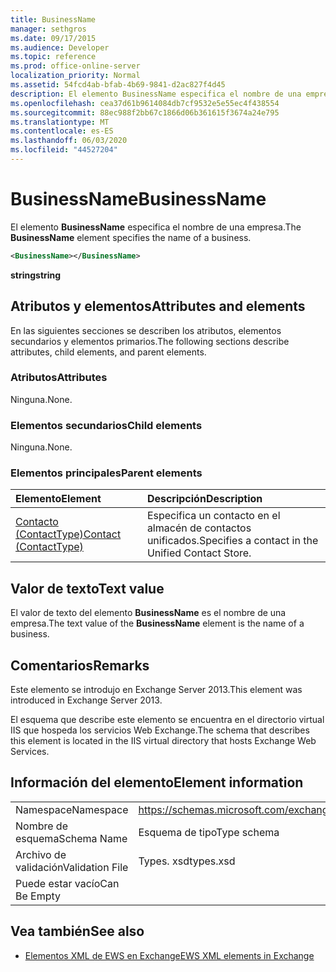 ```yaml
---
title: BusinessName
manager: sethgros
ms.date: 09/17/2015
ms.audience: Developer
ms.topic: reference
ms.prod: office-online-server
localization_priority: Normal
ms.assetid: 54fcd4ab-bfab-4b69-9841-d2ac827f4d45
description: El elemento BusinessName especifica el nombre de una empresa.
ms.openlocfilehash: cea37d61b9614084db7cf9532e5e55ec4f438554
ms.sourcegitcommit: 88ec988f2bb67c1866d06b361615f3674a24e795
ms.translationtype: MT
ms.contentlocale: es-ES
ms.lasthandoff: 06/03/2020
ms.locfileid: "44527204"
---
```

# <a name="businessname"></a><span data-ttu-id="9abfd-103">BusinessName</span><span class="sxs-lookup"><span data-stu-id="9abfd-103">BusinessName</span></span>

<span data-ttu-id="9abfd-104">El elemento **BusinessName** especifica el nombre de una empresa.</span><span class="sxs-lookup"><span data-stu-id="9abfd-104">The **BusinessName** element specifies the name of a business.</span></span> 
  
```XML
<BusinessName></BusinessName>
```

 <span data-ttu-id="9abfd-105">**string**</span><span class="sxs-lookup"><span data-stu-id="9abfd-105">**string**</span></span>
## <a name="attributes-and-elements"></a><span data-ttu-id="9abfd-106">Atributos y elementos</span><span class="sxs-lookup"><span data-stu-id="9abfd-106">Attributes and elements</span></span>

<span data-ttu-id="9abfd-107">En las siguientes secciones se describen los atributos, elementos secundarios y elementos primarios.</span><span class="sxs-lookup"><span data-stu-id="9abfd-107">The following sections describe attributes, child elements, and parent elements.</span></span>
  
### <a name="attributes"></a><span data-ttu-id="9abfd-108">Atributos</span><span class="sxs-lookup"><span data-stu-id="9abfd-108">Attributes</span></span>

<span data-ttu-id="9abfd-109">Ninguna.</span><span class="sxs-lookup"><span data-stu-id="9abfd-109">None.</span></span>
  
### <a name="child-elements"></a><span data-ttu-id="9abfd-110">Elementos secundarios</span><span class="sxs-lookup"><span data-stu-id="9abfd-110">Child elements</span></span>

<span data-ttu-id="9abfd-111">Ninguna.</span><span class="sxs-lookup"><span data-stu-id="9abfd-111">None.</span></span>
  
### <a name="parent-elements"></a><span data-ttu-id="9abfd-112">Elementos principales</span><span class="sxs-lookup"><span data-stu-id="9abfd-112">Parent elements</span></span>

|<span data-ttu-id="9abfd-113">**Elemento**</span><span class="sxs-lookup"><span data-stu-id="9abfd-113">**Element**</span></span>|<span data-ttu-id="9abfd-114">**Descripción**</span><span class="sxs-lookup"><span data-stu-id="9abfd-114">**Description**</span></span>|
|:-----|:-----|
|[<span data-ttu-id="9abfd-115">Contacto (ContactType)</span><span class="sxs-lookup"><span data-stu-id="9abfd-115">Contact (ContactType)</span></span>](contact-contacttype.md) <br/> |<span data-ttu-id="9abfd-116">Especifica un contacto en el almacén de contactos unificados.</span><span class="sxs-lookup"><span data-stu-id="9abfd-116">Specifies a contact in the Unified Contact Store.</span></span>  <br/> |
   
## <a name="text-value"></a><span data-ttu-id="9abfd-117">Valor de texto</span><span class="sxs-lookup"><span data-stu-id="9abfd-117">Text value</span></span>

<span data-ttu-id="9abfd-118">El valor de texto del elemento **BusinessName** es el nombre de una empresa.</span><span class="sxs-lookup"><span data-stu-id="9abfd-118">The text value of the **BusinessName** element is the name of a business.</span></span> 
  
## <a name="remarks"></a><span data-ttu-id="9abfd-119">Comentarios</span><span class="sxs-lookup"><span data-stu-id="9abfd-119">Remarks</span></span>

<span data-ttu-id="9abfd-120">Este elemento se introdujo en Exchange Server 2013.</span><span class="sxs-lookup"><span data-stu-id="9abfd-120">This element was introduced in Exchange Server 2013.</span></span>
  
<span data-ttu-id="9abfd-121">El esquema que describe este elemento se encuentra en el directorio virtual IIS que hospeda los servicios Web Exchange.</span><span class="sxs-lookup"><span data-stu-id="9abfd-121">The schema that describes this element is located in the IIS virtual directory that hosts Exchange Web Services.</span></span>
  
## <a name="element-information"></a><span data-ttu-id="9abfd-122">Información del elemento</span><span class="sxs-lookup"><span data-stu-id="9abfd-122">Element information</span></span>

|||
|:-----|:-----|
|<span data-ttu-id="9abfd-123">Namespace</span><span class="sxs-lookup"><span data-stu-id="9abfd-123">Namespace</span></span>  <br/> |https://schemas.microsoft.com/exchange/services/2006/types  <br/> |
|<span data-ttu-id="9abfd-124">Nombre de esquema</span><span class="sxs-lookup"><span data-stu-id="9abfd-124">Schema Name</span></span>  <br/> |<span data-ttu-id="9abfd-125">Esquema de tipo</span><span class="sxs-lookup"><span data-stu-id="9abfd-125">Type schema</span></span>  <br/> |
|<span data-ttu-id="9abfd-126">Archivo de validación</span><span class="sxs-lookup"><span data-stu-id="9abfd-126">Validation File</span></span>  <br/> |<span data-ttu-id="9abfd-127">Types. xsd</span><span class="sxs-lookup"><span data-stu-id="9abfd-127">types.xsd</span></span>  <br/> |
|<span data-ttu-id="9abfd-128">Puede estar vacío</span><span class="sxs-lookup"><span data-stu-id="9abfd-128">Can Be Empty</span></span>  <br/> ||
   
## <a name="see-also"></a><span data-ttu-id="9abfd-129">Vea también</span><span class="sxs-lookup"><span data-stu-id="9abfd-129">See also</span></span>



- [<span data-ttu-id="9abfd-130">Elementos XML de EWS en Exchange</span><span class="sxs-lookup"><span data-stu-id="9abfd-130">EWS XML elements in Exchange</span></span>](ews-xml-elements-in-exchange.md)

